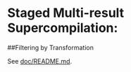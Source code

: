 # Staged Multi-result Supercompilation:
##Filtering by Transformation

See [doc/README.md](doc/README.md).
